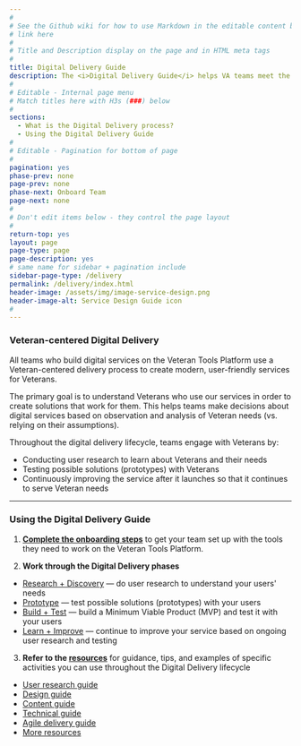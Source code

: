 ```yaml
---
#
# See the Github wiki for how to use Markdown in the editable content below:
# link here
#
# Title and Description display on the page and in HTML meta tags
#
title: Digital Delivery Guide
description: The <i>Digital Delivery Guide</i> helps VA teams meet the <a title="Digital Standards" href="/va-digital-service-handbook/digital-standards">Digital Standards</a> by engaging with users and using best practices for agile delivery.
#
# Editable - Internal page menu
# Match titles here with H3s (###) below
#
sections:
  - What is the Digital Delivery process?
  - Using the Digital Delivery Guide
#
# Editable - Pagination for bottom of page
#
pagination: yes
phase-prev: none
page-prev: none
phase-next: Onboard Team
page-next: none
#
# Don't edit items below - they control the page layout
#
return-top: yes
layout: page
page-type: page
page-description: yes
# same name for sidebar + pagination include
sidebar-page-type: /delivery
permalink: /delivery/index.html
header-image: /assets/img/image-service-design.png
header-image-alt: Service Design Guide icon
#
---
```


### Veteran-centered Digital Delivery

All teams who build digital services on the Veteran Tools Platform use a Veteran-centered delivery process to create modern, user-friendly services for Veterans.

The primary goal is to understand Veterans who use our services in order to create solutions that work for them. This helps teams make decisions about digital services based on observation and analysis of Veteran needs (vs. relying on their assumptions).

Throughout the digital delivery lifecycle, teams engage with Veterans by:

* Conducting user research to learn about Veterans and their needs
* Testing possible solutions (prototypes) with Veterans
* Continuously improving the service after it launches so that it continues to serve Veteran needs


<hr>


### Using the Digital Delivery Guide


<!--- image/diagrams illustrate process with explanations and links-->

1. **[Complete the onboarding steps]({{site.baseurl}}/delivery/onboard-team)** to get your team set up with the tools they need to work on the Veteran Tools Platform.

2. **Work through the Digital Delivery phases**
  * [Research + Discovery]({{site.baseurl}}/delivery/research-discovery) &#8212; do user research to understand your users' needs
  * [Prototype]({{site.baseurl}}/delivery/prototype) &#8212; test possible solutions (prototypes) with your users
  * [Build + Test]({{site.baseurl}}/delivery/built-test) &#8212; build a Minimum Viable Product (MVP) and test it with your users
  * [Learn + Improve]({{site.baseurl}}/delivery/learn-improve) &#8212; continue to improve your service based on ongoing user research and testing

3. **Refer to the [resources]({{site.baseurl}}/resources/)** for guidance, tips, and examples of specific activities you can use throughout the Digital Delivery lifecycle
  * [User research guide]({{site.baseurl}}/resources/user-research)
  * [Design guide]({{site.baseurl}}/resources/design)
  * <a title="Go to content guide" href="https://github.com/department-of-veterans-affairs/vets.gov-content-style-guide" target="_blank">Content guide</a>
  * [Technical guide]({{site.baseurl}}/resources/technical)
  * [Agile delivery guide]({{site.baseurl}}/resources/agile)
  * [More resources]({{site.baseurl}}/resources/more)

